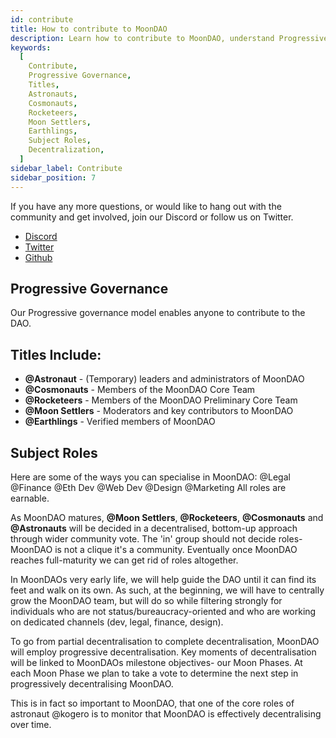 ```yaml
---
id: contribute
title: How to contribute to MoonDAO
description: Learn how to contribute to MoonDAO, understand Progressive Governance, and Titles and their Subject Roles.
keywords:
  [
    Contribute,
    Progressive Governance,
    Titles,
    Astronauts,
    Cosmonauts,
    Rocketeers,
    Moon Settlers,
    Earthlings,
    Subject Roles,
    Decentralization,
  ]
sidebar_label: Contribute
sidebar_position: 7
---
```


If you have any more questions, or would like to hang out with the community and get involved, join our Discord or follow us on Twitter.

- [Discord](https://discord.gg/RpDEtQHcPw)
- [Twitter](https://twitter.com/OfficialMoonDAO)
- [Github](https://github.com/Official-MoonDao/moondaowww)

## Progressive Governance

Our Progressive governance model enables anyone to contribute to the DAO.

## Titles Include:

- **@Astronaut** - (Temporary) leaders and administrators of MoonDAO
- **@Cosmonauts** - Members of the MoonDAO Core Team
- **@Rocketeers** - Members of the MoonDAO Preliminary Core Team
- **@Moon Settlers** - Moderators and key contributors to MoonDAO
- **@Earthlings** - Verified members of MoonDAO

## Subject Roles

Here are some of the ways you can specialise in MoonDAO: @Legal @Finance @Eth Dev @Web Dev @Design @Marketing All roles are earnable.

As MoonDAO matures, **@Moon Settlers**, **@Rocketeers**, **@Cosmonauts** and **@Astronauts** will be decided in a decentralised, bottom-up approach through wider community vote. The 'in' group should not decide roles- MoonDAO is not a clique it's a community. Eventually once MoonDAO reaches full-maturity we can get rid of roles altogether.

In MoonDAOs very early life, we will help guide the DAO until it can find its feet and walk on its own. As such, at the beginning, we will have to centrally grow the MoonDAO team, but will do so while filtering strongly for individuals who are not status/bureaucracy-oriented and who are working on dedicated channels (dev, legal, finance, design).

To go from partial decentralisation to complete decentralisation, MoonDAO will employ progressive decentralisation. Key moments of decentralisation will be linked to MoonDAOs milestone objectives- our Moon Phases. At each Moon Phase we plan to take a vote to determine the next step in progressively decentralising MoonDAO.

This is in fact so important to MoonDAO, that one of the core roles of astronaut @kogero is to monitor that MoonDAO is effectively decentralising over time.
